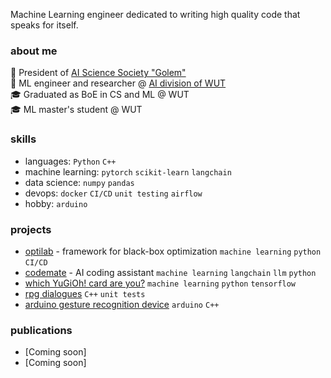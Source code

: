 Machine Learning engineer dedicated to writing high quality code that speaks for itself.

### about me
🔬 President of [AI Science Society "Golem"](https://github.com/KNSI-Golem)  
💼 ML engineer and researcher @ [AI division of WUT](https://ai.ii.pw.edu.pl/en/about/)  
🎓 Graduated as BoE in CS and ML @ WUT  
🎓 ML master's student @ WUT  

### skills
- languages: `Python` `C++`
- machine learning: `pytorch` `scikit-learn` `langchain`
- data science: `numpy` `pandas`
- devops: `docker` `CI/CD` `unit testing` `airflow`  
- hobby: `arduino`  

### projects
- [optilab](https://github.com/mlojek/optilab) - framework for black-box optimization `machine learning` `python` `CI/CD`
- [codemate](https://github.com/mlojek/codemate) - AI coding assistant `machine learning` `langchain` `llm` `python`
- [which YuGiOh! card are you?](https://github.com/mlojek/which-yugioh-card-are-you) `machine learning` `python` `tensorflow`
- [rpg dialogues](https://github.com/mlojek/rpg-dialogues) `C++` `unit tests`
- [arduino gesture recognition device](https://github.com/mlojek/atlas-one) `arduino` `C++`

### publications
- [Coming soon]
- [Coming soon]
